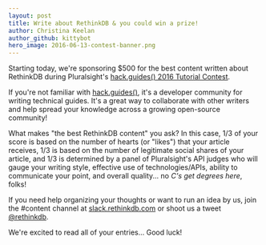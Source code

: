 ```yaml
---
layout: post
title: Write about RethinkDB & you could win a prize!
author: Christina Keelan
author_github: kittybot
hero_image: 2016-06-13-contest-banner.png
--- 
```

Starting today, we're sponsoring $500 for the best content written about RethinkDB during Pluralsight's [hack.guides() 2016 Tutorial Contest](http://tutorials.pluralsight.com/contest/).

If you're not familiar with [hack.guides()](http://tutorials.pluralsight.com/), it's a developer community for writing technical guides. It's a great way to collaborate with other writers and help spread your knowledge across a growing open-source community!

What makes "the best RethinkDB content" you ask? In this case, 1/3 of your score is based on the number of hearts (or "likes") that your article receives, 1/3 is based on the number of legitimate social shares of your article, and 1/3 is determined by a panel of Pluralsight's API judges who will gauge your writing style, effective use of technologies/APIs, ability to communicate your point, and overall quality... no _C's get degrees here_, folks!

If you need help organizing your thoughts or want to run an idea by us, join the #content channel at [slack.rethinkdb.com](http://slack.rethinkdb.com/) or shoot us a tweet [@rethinkdb](https://twitter.com/rethinkdb). 

We're excited to read all of your entries... Good luck!
